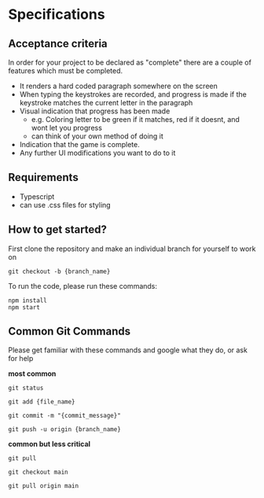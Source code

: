# Specifications

## Acceptance criteria
In order for your project to be declared as "complete" there are a couple of features which must be completed.

- It renders a hard coded paragraph somewhere on the screen
- When typing the keystrokes are recorded, and progress is made if the keystroke matches the current letter in the paragraph
- Visual indication that progress has been made
    - e.g. Coloring letter to be green if it matches, red if it doesnt, and wont let you progress
    - can think of your own method of doing it
- Indication that the game is complete.
- Any further UI modifications you want to do to it

## Requirements
- Typescript
- can use .css files for styling

## How to get started?
First clone the repository and make an individual branch for yourself to work on

`git checkout -b {branch_name}`

To run the code, please run these commands:
```
npm install
npm start
```

## Common Git Commands
Please get familiar with these commands and google what they do, or ask for help

**most common**

`git status` 

`git add {file_name}`

`git commit -m "{commit_message}"`

`git push -u origin {branch_name}`

**common but less critical**

`git pull`

`git checkout main`

`git pull origin main`
